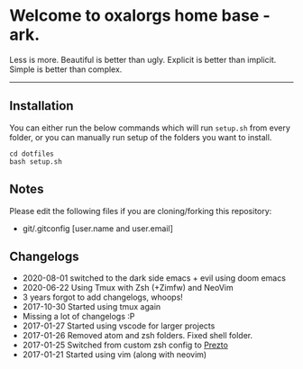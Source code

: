 # Welcome to oxalorgs home base - ark.

Less is more.
Beautiful is better than ugly.
Explicit is better than implicit.
Simple is better than complex.

---

## Installation

You can either run the below commands which will run `setup.sh`
from every folder, or you can manually run setup of the folders
you want to install.

```
cd dotfiles
bash setup.sh
```

## Notes

Please edit the following files if you are cloning/forking this repository:

* git/.gitconfig [user.name and user.email]

## Changelogs

* 2020-08-01 switched to the dark side emacs + evil using doom emacs
* 2020-06-22 Using Tmux with Zsh (+Zimfw) and NeoVim
* 3 years forgot to add changelogs, whoops!
* 2017-10-30 Started using tmux again
* Missing a lot of changelogs :P
* 2017-01-27 Started using vscode for larger projects
* 2017-01-26 Removed atom and zsh folders. Fixed shell folder.
* 2017-01-25 Switched from custom zsh config to
  [Prezto](https://github.com/sorin-ionescu/prezto)
* 2017-01-21 Started using vim (along with neovim)
